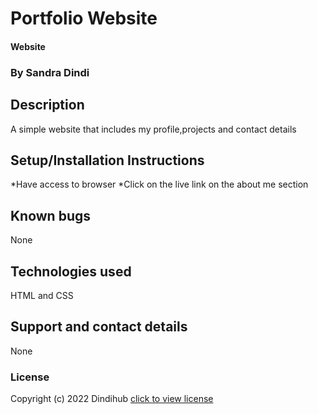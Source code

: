 # Portfolio Website
#### Website
### By Sandra Dindi
## Description
A simple website that includes my profile,projects and contact details
## Setup/Installation Instructions
*Have access to browser
*Click on the live link on the about me section
## Known bugs
None
## Technologies used
HTML and CSS
## Support and contact details
None
### License
Copyright (c) 2022 Dindihub [click to view license](LICENSE)

